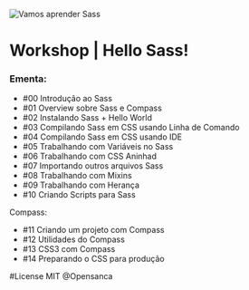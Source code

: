 ![Vamos aprender Sass](http://media02.hongkiat.com/getting-started-saas/sass-getting-started.jpg)

# Workshop | Hello Sass!

### Ementa: 

- #00 Introdução ao Sass
- #01 Overview sobre Sass e Compass 
- #02 Instalando Sass + Hello World 
- #03 Compilando Sass em CSS usando Linha de Comando 
- #04  Compilando Sass em CSS usando IDE 
- #05 Trabalhando com Variáveis no Sass
- #06 Trabalhando com CSS Aninhad
- #07 Importando outros arquivos Sass
- #08 Trabalhando com Mixins 
- #09 Trabalhando com Herança
- #10 Criando Scripts para Sass

Compass:
- #11 Criando um projeto com Compass
- #12 Utilidades do Compass
- #13 CSS3 com Compass
- #14 Preparando o CSS para produção


#License
MIT @Opensanca
